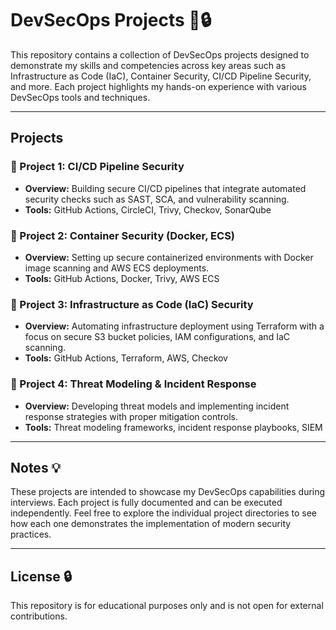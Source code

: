 # DevSecOps Projects 🚀🔒

This repository contains a collection of DevSecOps projects designed to demonstrate my skills and competencies across key areas such as Infrastructure as Code (IaC), Container Security, CI/CD Pipeline Security, and more. Each project highlights my hands-on experience with various DevSecOps tools and techniques.

---

## Projects

### 📌 Project 1: CI/CD Pipeline Security
- **Overview:** Building secure CI/CD pipelines that integrate automated security checks such as SAST, SCA, and vulnerability scanning.
- **Tools:** GitHub Actions, CircleCI, Trivy, Checkov, SonarQube

### 📌 Project 2: Container Security (Docker, ECS)
- **Overview:** Setting up secure containerized environments with Docker image scanning and AWS ECS deployments.
- **Tools:** GitHub Actions, Docker, Trivy, AWS ECS

### 📌 Project 3: Infrastructure as Code (IaC) Security
- **Overview:** Automating infrastructure deployment using Terraform with a focus on secure S3 bucket policies, IAM configurations, and IaC scanning.
- **Tools:** GitHub Actions, Terraform, AWS, Checkov

### 📌 Project 4: Threat Modeling & Incident Response
- **Overview:** Developing threat models and implementing incident response strategies with proper mitigation controls.
- **Tools:** Threat modeling frameworks, incident response playbooks, SIEM

---

## Notes 💡

These projects are intended to showcase my DevSecOps capabilities during interviews. Each project is fully documented and can be executed independently. Feel free to explore the individual project directories to see how each one demonstrates the implementation of modern security practices.

---

## License 🔒

This repository is for educational purposes only and is not open for external contributions.